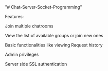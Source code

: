 "# Chat-Server-Socket-Programming" 

Features:

Join multiple chatrooms 

View the list of available groups or join new ones

Basic functionalities like viewing Request history

Admin privileges

Server side SSL authentication
